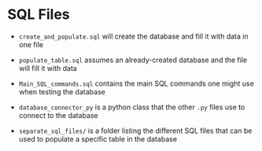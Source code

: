 # SQL Files
- `create_and_populate.sql` will create the database and fill it with data in one file

- `populate_table.sql` assumes an already-created database and the file will fill it with data

- `Main_SQL_commands.sql` contains the main SQL commands one might use when testing the database

- `database_connector_py` is a python class that the other `.py` files use to connect to the database 

- `separate_sql_files/` is a folder listing the different SQL files that can be used to populate a specific table in the database